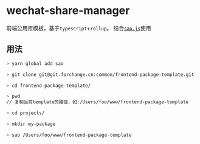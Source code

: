 # wechat-share-manager
前端公用库模板，基于`typescript`+`rollup`。
结合[`sao.js`](https://sao.js.org/#/)使用

## 用法
```sh
> yarn global add sao

> git clone git@git.forchange.cn:common/frontend-package-template.git

> cd frontend-package-template/

> pwd
// 复制当前template的路径，如:/Users/foo/www/frontend-package-template
```

```sh
> cd projects/

> mkdir my-package

> sao /Users/foo/www/frontend-package-template
```